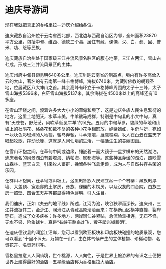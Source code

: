 # 迪庆导游词  
现在我就把真正的香格里拉—迪庆介绍给各位。  

迪庆藏族自治州位于云南省西北部，西北边与西藏自治区为邻，全州面积23870平方公里，包括中甸、维西、德钦三个县，居住有藏、傈僳、汉、白、彝、回、普米、功、怒等民族。  

迪庆藏族自治州处于国家级三江并流风景名胜区的腹心地带，三江占两江，雪山占七成，形成三江并流风景区的主体。  

迪庆州府中甸县距昆明640多公里。迪庆州是云南省的制高点，境内有许多高耸入云的大山，著名的有云南第一峰卡格博峰，海拔6740米，为藏传佛教的朝觐圣地，位居藏区八大神山之首。其余高峰有环立于卡格博峰周围的太子十三峰，太子雪山海拔5396米，白茫雪山海拔5137米，其余海拔在4500米以上的高峰还有10多座。  

在雪山环绕之间，颁着许多大大小小的草甸和坝了，这是迪庆各族人民生息繁衍的地方。这里土地肥沃，水草丰美，牛羊骏马成群，特别是中甸县的小大中甸，真有“天苍苍，野茫茫，风吹草低见牛羊”的风光。五月的中甸草原，碧绿的草地和山坡上的杜鹃花、格桑花和数不尽的各种小花争相怒放，姹紫嫣红，争奇斗妍，宛如一块块色彩斑斓的大地毯，骏马奔驰，牛羊滚滚，雄鹰翱翔，牧人在白云在蓝天下唱起牧歌，挥动长鞭，这就是人间仙境的生活，一幅活生生的美丽图画。  

在雪山环抱之间，在草甸中间或边缘，镶嵌着一面大镜子—星罗棋布的天然湖泊。迪庆著名的风景湖泊有碧塔海、纳帕海、属都海等。这些神圣静谧的湖泊，照映雪山森林、蓝天白云，引来牧人畜群，挽留各种飞禽走兽，成为人与自然共存共荣的乐园。  

在群山环抱间，在草甸或山坡上，这里的各族人民建立起一个个村寨：藏族的厚墙、大盖顶、宽走廊的土掌房，彝族、傈僳的木楞房，以及汉族的四合院，白族三房一照壁、四合五天井等都显得特色鲜明，引人注目。  

我们迪庆，正如《失去的地平线》所述，江河为池，峡谷狭窄而深长。迪庆州，三江并流据其二，金沙江、澜沧江从青藏高原滚滚而来；在横断山区横冲直撞，裂岸穿石，造成了众多峡谷；许多地方，两岸同仁谷紧贴，急流险滩相连，无石不怪，无水不怒，险象球生，真是“有峡无路鸟难飞，猴子爬岩掉眼泪”。  

在迪庆德钦县的澜沧江沿岸，您可以看到欧亚板块和印度板块碰撞的地质景观，您可以看到“十里不同天，万物在一山”，由立体气候产生的立体植物、珍稀动物、名贵花卉、名贵药材等。  

香格里拉意人人间仙境，世个桃源，人人向往，于是世界上旅游界的有识之士便把世界上建得最好的酒店—五星级酒店称为香格里拉大酒店。  
